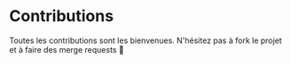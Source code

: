 # Contributions

Toutes les contributions sont les bienvenues. N'hésitez pas à fork le projet et à faire des merge requests 🤠
